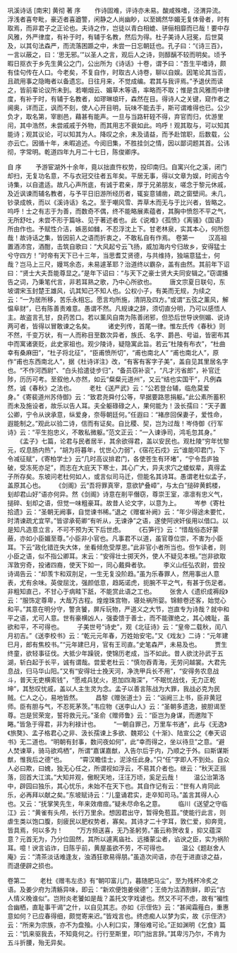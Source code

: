 <!-- { "loadSidebar": true } -->
巩溪诗话  [南宋] 黄彻  著
序
　　作诗固难，评诗亦未易。酸咸殊嗜，泾渭异流。浮浅者喜夸毗，豪迈者喜遒警，闲静之人尚幽眇，以至嫣然华媚无复体骨者，时有取焉，而非君子之正论也。夫诗之作，岂徒以青白相媲、骈俪相靡而已哉！要中存风雅，外严律度，有补于时，有辅于名教，然后为得。杜子美诗人冠冕，后世莫及，以其句法森严，而流落困踬之中，未尝一日忘朝廷也。孔子曰：“《诗三百》，一言以蔽之，曰：‘思无邪。’”以圣人之言，观后人之诗，则醇醨不较而明矣。顷予暇日抠衣于乡先生黄公之门，公出所为《诗话》十卷，谓予曰：“吾生平嗜诗，颇有佳句传在人口。今老矣，不复自作，时取古人诗卷，聊以自娱。因笔论其当否，且疏用事之隐晦者以备遗忘。日往月来，不觉成编。君其与我评焉。”予退伏而读之，皆前辈论议所未到。若嘲烟云、媚草木等语，率略而不取；惟是含风雅而中律度，有补于时，有辅于名教者，如璆琳琅玕，森然在目。得诗人之关键，窥作者之阃奥，详而正，讽而不刻，使人心开目明，玩味不能去手，斯可谓难得也已。公少负才，取名第，宰剧邑，藉甚有能声。一旦与当路轩轾不得，弃官而归，优游里闬，其中浩然，未尝戚戚于外物，而其用志不衰如此。呜呼！观其取与，可以知其能诗；观其议论，可以知其为人。降叹之余，未及请益，而予赴馆职，后数载，公亦云亡。因循十年，未暇追述。今阅旧集，不胜挂剑之情，因以鄙词题其首。公讳彻，字常明。乾道四年九月二十七日，陈俊卿序。 
　 

自  序
　　予游宦湖外十余年，竟以拙直忤权势，投印南归。自寓兴化之溪，闭门却扫，无复功名意，不与衣冠交往者五年矣。平居无事，得以文章为娱，时阅古今诗集，以自遣适。故凡心声所底，有诚于君亲，厚于兄弟朋友，嗟念于黎元休戚，及近讽谏而辅名教者，与予平日旧游所经历者，辄妄意铺凿，疏之窗壁间。未几，钞录成帙，而以《溪诗话》名之。至于嘲风雪、弄草木而无与于比兴者，皆略之。呜呼！士之有志于为善，而数奇不偶，终不能略展素蕴者，其胸中愤怨不平之气，无所舒吐，未尝不形于篇咏、见于著述者也。此《说难》《孤愤》《离骚》《国语》所由作也。予赋性介洁，嫉恶如雠，不忍浮沈上下。甘老林泉，实其本心，何所怨哉！故诗话之集，皆因前人之语而折衷之，不敢私自有作焉。
卷第一
　　汉高祖置酒沛宫，酒酣，击筑自歌曰：“大风起兮云飞扬，威加海内兮归故乡，安得猛士兮守四方！”时帝有天下已十三年，当思耆艾贤德，与共维持，独端意猛士，何哉？岂马上三尺，嫚骂余态，未易遽革耶？治道终以霸杂，盖有由然。其前年下诏曰：“贤士大夫吾能尊显之。”是年下诏曰：“与天下之豪士贤大夫同安辑之。”窃谓播告之词，乃秉笔代言，非若耳熟之歌，乃中心所欲也。 
　　唐文宗夏日联句，东坡谓宋玉封楚王雄风，讥其知己不知人也。公权小子，有美而无规，为续之云：“一为居所移，苦乐永相忘。愿言均所施，清阴及四方。”或谓“五弦之薰风，解愠阜财”，已有陈善责难意。愚谓不然。凡规谏之辞，须切直分明，乃可以感悟人主。故盗言孔甘，良药苦口。若以薰风自南为陈善闭邪，但恐后世导谀侧媚、说诗两可者，皆得以冒敢谏之名矣。 
　　诸史列传，首尾一律。惟左氏传《春秋》则不然，千变万状，有一人而称目至数次异者，族氏、名字、爵邑、号谥，皆密布其中而寓诸褒贬，此史家祖也。观少陵诗，疑隐寓此旨。若云“杜陵有布衣”，“杜曲幸有桑麻田”，“杜子将北征”，“臣甫愤所切”，“甫也南北人” “甫也南北人”，原作“甫也东西南北人”，据《杜诗详注》改，“有客有客字子美”，盖自见其里居名字也。“不作河西尉”、“白头拾遣徒步归”，“备员窃补衮”，“凡才污省郎”，补官迁陟，历历可考。至叙他人亦然，如云“粲粲元道州”，又云“结也实国干”，凡例森然，诚《春秋》之法也。 
　　老杜《送严武》云：“公若登台辅，临危莫爱身。”《寄裴道州苏侍御》云：“致君尧舜付公等，早据要路思捐躯。”此公素所蓄积而未及施设者，故乐以告人耳。夫全躯碌碌之人，果何能为！汲长孺曰：“天子置公卿，宁令从谀承意，纵爱身，奈辱朝廷何。”任遐曰：“褚彦回保妻子，爱性命，遐能制之。”观此以验二诗，信而有证矣。自比稷、契，岂为过哉！岑侍御《行军诗》云：“平生抱忠义，不敢私微躯。”范文正云：“一入谏诤司，鸿毛忽其身。” 
　　《孟子》七篇，论君与民者居半，其余欲得君，盖以安民也。观杜陵“穷年忧黎元，叹息肠内热”，“胡为将暮年，忧世心力弱”，《宿花石戍》云“谁能叩君门，下令减征赋”，《寄柏学士》云“几时高议排君门，各使苍生有环堵”，“宁令吾庐独破，受冻死亦足”，而志在大庇天下寒士，其心广大，异夫求穴之蝼蚁辈，真得孟子所存矣。东坡问老杜何如人，或言似司马迁，但能名其诗耳。愚谓老杜似孟子，盖原其心也。 
　　《剑阁》云“吾将罪真宰，意欲铲叠嶂”，与太白“搥碎黄鹤楼，刬却君山好”语亦何异。然《剑阁》诗意在削平僭窃，尊崇王室，凛凛有忠义气，搥碎、刬却之语，但觉一味粗豪耳。故昔人论文字，以意为上。 
　　岑参《寄杜拾遗》云：“圣朝无阙事，自觉谏书稀。”退之《赠崔补阙》云：“年少得途未要忙，时清谏疏尤宜罕。”皆谬承荀卿“有听从，无谏诤”之语，遂使阿谀奸佞用以借口。以是知凡造意立言，不可不预为天下后世虑。 
　　《石笋行》云：“惜哉俗态好蒙蔽，亦如小臣媚至尊。”小臣非小官也。凡事君不以道，虽官尊位崇，不害为小臣耳。下云“政化错迕失大体，坐看倾危受厚恩。”此非官小者所当也。但乍读者，则小臣之语，似不指公卿耳。末云：“安得壮士掷天外，使人不疑见本根。”岂非欲取浑敦穷奇，投诸四裔，使天下如一，同心戴舜者欤。 
　　李义山任弘农尉，尝投诗谒告云：“却羡卞和双刖足，一生无复没阶趋。”虽为乐春罪人，然用事出人意表，尤有余味。英俊屈沈，强颜低意，趋跖诺虎，扼腕不平之气，有甚于伤足者。非粗知直己，不甘心于病畦下舐，不能赏此语之工也。 
　　张舍人《遗织成褥段》云：“服饰定尊卑，大哉万古程。煌煌珠宫物，寝处祸所婴。锦鲸卷还客，始觉心和平。”其意在明分守，警贪饕，屏斥玩物，严道义之大节，岂直专为诗哉？就中和平之语，尤可人意。世有豪横凶人，强委馈于善士，而不能骤绝之，其心媿耻，虽欲和平，不可得也。 
　　子美世号“诗史”，观《北征诗》云：“皇帝二载秋，闰八月初吉。”《送李校书》云：“乾元元年春，万姓始安宅。”又《戏友》二诗：“元年建巳月，郎有焦校书。”“元年建巳月，官有王司直。”史笔森严，未易及也。 
　　贾生终童，欲轻事征伐。大抵少年躁锐，使锦历老成，当不如此。昔人欲沈孙武于五湖，斩白起于长平，诚有谓哉。尝爱老杜云：“慎勿吞青海，无劳问越裳。大君先息战，归马华山阳。”又有“安得壮士挽天河，净洗甲兵长不用”，“安得务农息战斗，普天无吏横索钱”，“愿戒兵犹火，恩加四海深”，“不眠忧战伐，无力正乾坤”，其愁叹忧戚，盖以人主生灵为念。孟子以善言陈战为大罪，我战必克为民贼。仁人之心，易地皆然。 
　　昌黎《赠张道士》云：“诣阙三上书，臣非黄冠师。臣有胆与气，不忍死茅茨。”韦应物《送李山人》云：“圣朝多遗逸，披胆谒至尊。岂是贸荣宠，誓将救元元。”圣俞《赠师鲁》云：“臣岂为身谋，而邀陛下睠。”皆急于得君，非为利禄计也。 
　　“一朝自罪己，万里车书通”，此与《无逸》《旅獒》、孟子格君心之非、汲长孺谏上多欲、魏郑公《十渐》、陆宣公之《奉天诏书》无二道也。“明朝有封事，数问夜如何”，此“幸而得之，坐以待旦”之意。“避人焚谏草，骑马欲鸡栖”，所谓“嘉谋嘉猷，入告尔后于内，乃顺之于外。曰斯谋斯猷，惟我后之德”也。 
　　“霄汉瞻佳士，泥涂任此身。”只“任”字即人不到处。自众人必曰欺，曰媿，独无心任之，所谓视如浮云，不易其介者也。继云：“秋天正摇落，回首大江滨。”大知并观，傲睨天地，汪汪万顷，奚足云哉！ 
　　温公治第洛中，辟园曰独乐，其心忧乐，未始不在天下也。其自作记有云：“世有人肯同此乐，必再拜以献之矣。”东坡赋诗云：“儿童诵君实，走卒知司马。”盖言其得人心也。又云：“抚掌笑先生，年来效瘖痖。”疑未尽命名之意。 
　　临川《送望之守临江》云：“黄雀有头颅，长行万里余。想因君出守，暂得免苞苴。”使能行此言，则虐生类以饱口腹，刻疲民以肥权势者，寡矣。其诗才二十字耳，敦仁爱，抑奔竞，皆具焉，何以多为！ 
　　“万方频送喜，无乃圣躬劳。”虽云称贺收复，抑又蕴深意？元首无为，乃分位固然，其所以遽离庙社、远播蒙尘者，谄谀之臣，实为祸阶耳。噫！谀言谄诈，日陈乎前，黄屋虽欲不劳，不可得也。 
　　温公《题赵舍人庵》云：“清茶淡话难逢友，浊酒狂歌易得朋。”虽造次间语，亦在于进直谅之益，而退便辟之损也。

卷第二
　　老杜《赠韦左丞》有“朝叩富儿门，暮随肥马尘”，至为残杯冷炙之语。及姜少府为清觞异味，即云：“新欢便饱姜侯德”；王倚为沽酒割鲜，即云“古人情义晚谁似”。岂附炎老饕如是哉？盖托文字戏谑也。然又不可不虑，故有“褊性合幽栖，直耻事干谒”之什，以自见其志。亦如《示侄佐》云：“甚闻霜薤白，重惠意如何？已应春得细，颇觉寄来迟。”皆戏言也。终虑痴人以梦为实，故《示侄济》云：“所来为宗族，亦不为盘飱。小人利口实，薄俗难可论。”正如渊明《乞食》篇云：“饥来驱我去，不知竟何之。行行至斯里，叩门拙言辞。”其卑污乃尔，不肯为五斗折腰，殆无异矣。 
